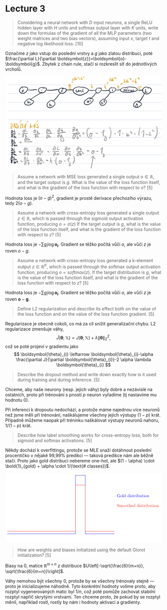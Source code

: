# Lecture 3

> Considering a neural network with $D$ input neurons, a single ReLU hidden layer with $H$ units and softmax output layer with $K$ units, write down the formulas of the gradient of all the MLP parameters (two weight matrices and two bias vectors), assuming input $x$, target $t$ and negative log likelihood loss. [10]

Označme $z$ jako vstup do poslední vrstvy a $g$ jako zlatou distribuci, poté $\frac{\partial L}{\partial \boldsymbol{z}}=\boldsymbol{o}-\boldsymbol{g}$. Zbytek z chain rule, stačí si rozkreslit síť do jednotlivých vrcholů.

![IMG_10958CBE3FD3-1](images/IMG_10958CBE3FD3-1.jpeg)

> Assume a network with MSE loss generated a single output $o \in \mathbb{R}$, and the target output is $g$. What is the value of the loss function itself, and what is the gradient of the loss function with respect to $o$? [5]

Hodnota loss je $(o - g)^2$, gradient je prostě derivace přechozího výrazu, tedy $2(o - g)$.

> Assume a network with cross-entropy loss generated a single output $z \in \mathbb{R}$, which is passed through the sigmoid output activation function, producing $o = \sigma(z)$ If the target output is $g$, what is the value of the loss function itself, and what is the gradient of the loss function with respect to $z$? [5]

Hodnota loss je $- ∑ g_i \log \boldsymbol{o_i}$. Gradient se těžko počítá vůči $o$, ale vůči $z$ je roven $o-g$.

> Assume a network with cross-entropy loss generated a k-element output $z \in \mathbb{R}^K$, which is passed through the softmax output activation function, producing $o=softmax(z)$. If the target distribution is $g$, what is the value of the loss function itself, and what is the gradient of the loss function with respect to $z$? [5]

Hodnota loss je $- ∑ g_i \log \boldsymbol{o_i}$. Gradient se těžko počítá vůči $o$, ale vůči $z$ je roven $\boldsymbol{o}-\boldsymbol{g}$.

> Define L2 regularization and describe its effect both on the value of the loss function and on the value of the loss function gradient. [5]

Regularizace je obecně cokoli, co má za cíl snížit generalizační chybu. L2 regularizace zmenšuje váhy, 
$$
\tilde{J}(\boldsymbol{\theta} ; \mathbb{X})=J(\boldsymbol{\theta} ; \mathbb{X})+\lambda\|\boldsymbol{\theta}\|_{2}^{2},
$$
což se poté projeví v gradientu jako
$$
\boldsymbol{\theta}_{i} \leftarrow \boldsymbol{\theta}_{i}-\alpha \frac{\partial J}{\partial \boldsymbol{\theta}_{i}}-2 \alpha \lambda \boldsymbol{\theta}_{i}
$$

> Describe the dropout method and write down exactly how is it used during training and during inference. [5]

Chceme, aby naše neurony (resp. jejich váhy) byly dobré a nezávislé na ostatních, proto při trénování s pností $p$ neuron vyřadíme (tj nastavíme mu hodnotu 0).

Při inferenci k dropoutu nedochází, a protože máme najednou více neuronů než jsme měli při trénování, naškálujeme všechny jejich výstupy $(1-p)$ krát. Případně můžeme naopak při tréninku naškálovat výstupy neuronů nahoru, $1/(1-p)$ krát.

> Describe how label smoothing works for cross-entropy loss, both for sigmoid and softmax activations. [5]

Někdy dochází k overfittingu, protože se MLE snaží dotáhnout poslední procentíčko v nějaké 99,99% predikci — taková predikce nám ale běžně stačí. Proto jako gold distribuci nebereme one-hot, ale $(1 - \alpha) \cdot \bold{1}_{gold} + \alpha \cdot 1/(\text{# classes})$.

![IMG_D295C532AEB2-1](images/IMG_D295C532AEB2-1.jpeg)

> How are weights and biases initialized using the default Glorot initialization? [5]

Biasy na 0, matice $\mathbb{R}^{m \times n}$ z distribuce $U\left[-\sqrt{\frac{6}{m+n}}, \sqrt{\frac{6}{m+n}}\right]$.

 Váhy nemohou být všechny 0, protože by se všechny trénovaly stejně — proto je inicializujeme náhodně. Tyto konkrétní hodnoty volíme proto, aby rozptyl vygenerovaných matic byl $1/n$, což poté pomůže zachovat stabilní rozptyl napříč skrytými vrstvami. Ten chceme proto, že pokud by se rozptyl měnil, například rostl, rostly by nám i hodnoty aktivací a gradienty.